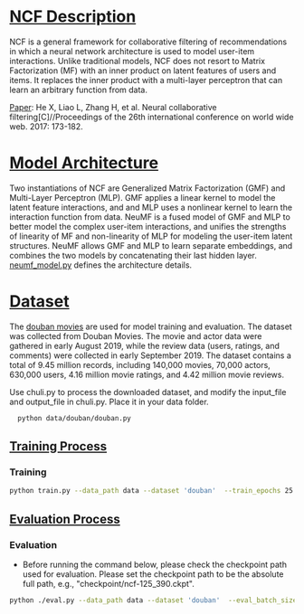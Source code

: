 # [NCF Description](#contents)

NCF is a general framework for collaborative filtering of recommendations in which a neural network architecture is used to model user-item interactions. Unlike traditional models, NCF does not resort to Matrix Factorization (MF) with an inner product on latent features of users and items. It replaces the inner product with a multi-layer perceptron that can learn an arbitrary function from data.

[Paper](https://arxiv.org/abs/1708.05031):  He X, Liao L, Zhang H, et al. Neural collaborative filtering[C]//Proceedings of the 26th international conference on world wide web. 2017: 173-182.

# [Model Architecture](#contents)

Two instantiations of NCF are Generalized Matrix Factorization (GMF) and Multi-Layer Perceptron (MLP). GMF applies a linear kernel to model the latent feature interactions, and and MLP uses a nonlinear kernel to learn the interaction function from data. NeuMF is a fused model of GMF and MLP to better model the complex user-item interactions, and unifies the strengths of linearity of MF and non-linearity of MLP for modeling the user-item latent structures. NeuMF allows GMF and MLP to learn separate embeddings, and combines the two models by concatenating their last hidden layer. [neumf_model.py](neumf_model.py) defines the architecture details.

# [Dataset](#contents)

The [douban movies]( https://aistudio.baidu.com/datasetdetail/109008
) are used for model training and evaluation.
The dataset was collected from Douban Movies. The movie and actor data were gathered in early August 2019, while the review data (users, ratings, and comments) were collected in early September 2019. The dataset contains a total of 9.45 million records, including 140,000 movies, 70,000 actors, 630,000 users, 4.16 million movie ratings, and 4.42 million movie reviews.

Use chuli.py to process the downloaded dataset, and modify the input_file and output_file in chuli.py. Place it in your data folder.
```bash
  python data/douban/douban.py
  ```

## [Training Process](#contents)

### Training


  ```bash
  python train.py --data_path data --dataset 'douban'  --train_epochs 25 --batch_size 256 --output_path './output/' --checkpoint_path ncf.ckpt --device_target=Ascend > train.log 2>&1 &
  ```



## [Evaluation Process](#contents)

### Evaluation

-  Before running the command below, please check the checkpoint path used for evaluation. Please set the checkpoint path to be the absolute full path, e.g., "checkpoint/ncf-125_390.ckpt".

  ```bash
  python ./eval.py --data_path data --dataset 'douban'  --eval_batch_size 160000  --output_path './output/' --eval_file_name 'eval.log' --checkpoint_file_path ncf.ckpt/NCF-25_179.ckpt --device_target=Ascend --device_id 6 > eval.log 2>&1 &
  ```